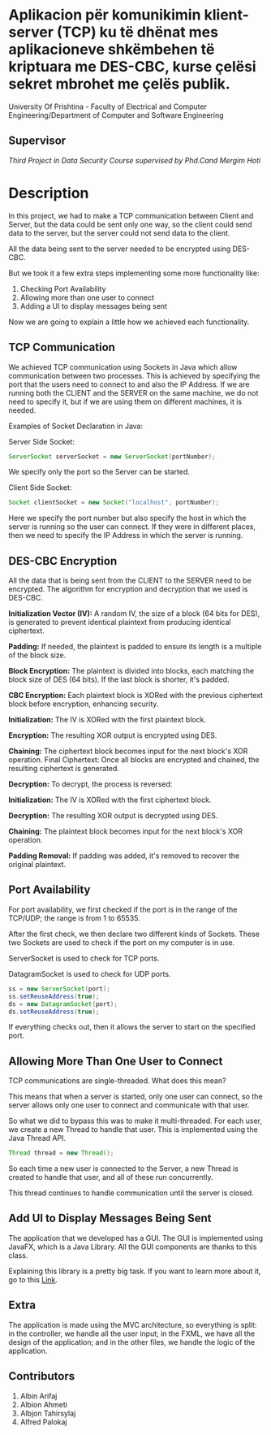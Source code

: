 # Aplikacion për komunikimin klient-server (TCP) ku të dhënat mes aplikacioneve shkëmbehen të kriptuara me DES-CBC, kurse çelësi sekret mbrohet me çelës publik.
University Of Prishtina - Faculty of Electrical and Computer Engineering/Department of Computer and Software Engineering

## Supervisor
*Third Project in Data Security Course supervised by Phd.Cand Mergim Hoti*

# Description
In this project, we had to make a TCP communication between Client and Server, but the data could be sent only one way, so the client could send data to the server, but the server could not send data to the client.

All the data being sent to the server needed to be encrypted using DES-CBC.

But we took it a few extra steps implementing some more functionality like:

1) Checking Port Availability
2) Allowing more than one user to connect
3) Adding a UI to display messages being sent

Now we are going to explain a little how we achieved each functionality.

##  TCP Communication 


We achieved TCP communication using Sockets in Java which allow communication between two processes. This is achieved by specifying the port that the users need to connect to and also the IP Address. If we are running both the CLIENT and the SERVER on the same machine, we do not need to specify it, but if we are using them on different machines, it is needed.

Examples of Socket Declaration in Java:

Server Side Socket:

```java
ServerSocket serverSocket = new ServerSocket(portNumber);
```
We specify only the port so the Server can be started.

Client Side Socket:

```java
Socket clientSocket = new Socket("localhost", portNumber);
```
Here we specify the port number but also specify the host in which the server is running so the user can connect. If they were in different places, then we need to specify the IP Address in which the server is running.

##  DES-CBC Encryption 
All the data that is being sent from the CLIENT to the SERVER need to be encrypted. The algorithm for encryption and decryption that we used is DES-CBC.

**Initialization Vector (IV):** A random IV, the size of a block (64 bits for DES), is generated to prevent identical plaintext from producing identical ciphertext.

**Padding:** If needed, the plaintext is padded to ensure its length is a multiple of the block size.

**Block Encryption:** The plaintext is divided into blocks, each matching the block size of DES (64 bits). If the last block is shorter, it's padded.

**CBC Encryption:** Each plaintext block is XORed with the previous ciphertext block before encryption, enhancing security.

**Initialization:** The IV is XORed with the first plaintext block.

**Encryption:** The resulting XOR output is encrypted using DES.

**Chaining:** The ciphertext block becomes input for the next block's XOR operation. Final Ciphertext: Once all blocks are encrypted and chained, the resulting ciphertext is generated.

**Decryption:** To decrypt, the process is reversed:

**Initialization:** The IV is XORed with the first ciphertext block.

**Decryption:** The resulting XOR output is decrypted using DES.

**Chaining:** The plaintext block becomes input for the next block's XOR operation.

**Padding Removal:** If padding was added, it's removed to recover the original plaintext.

##  Port Availability 
For port availability, we first checked if the port is in the range of the TCP/UDP; the range is from 1 to 65535.

After the first check, we then declare two different kinds of Sockets. These two Sockets are used to check if the port on my computer is in use.

ServerSocket is used to check for TCP ports.

DatagramSocket is used to check for UDP ports.

```java
ss = new ServerSocket(port);
ss.setReuseAddress(true);
ds = new DatagramSocket(port);
ds.setReuseAddress(true);
```
If everything checks out, then it allows the server to start on the specified port.

##  Allowing More Than One User to Connect 
TCP communications are single-threaded. What does this mean?

This means that when a server is started, only one user can connect, so the server allows only one user to connect and communicate with that user.

So what we did to bypass this was to make it multi-threaded. For each user, we create a new Thread to handle that user. This is implemented using the Java Thread API.

```java
Thread thread = new Thread();
```
So each time a new user is connected to the Server, a new Thread is created to handle that user, and all of these run concurrently.

This thread continues to handle communication until the server is closed.

##  Add UI to Display Messages Being Sent 
The application that we developed has a GUI. The GUI is implemented using JavaFX, which is a Java Library. All the GUI components are thanks to this class.

Explaining this library is a pretty big task. If you want to learn more about it, go to this [Link](https://docs.oracle.com/javafx/2/overview/jfxpub-overview.htm).

## Extra
The application is made using the MVC architecture, so everything is split: in the controller, we handle all the user input; in the FXML, we have all the design of the application; and in the other files, we handle the logic of the application.

## Contributors
1) Albin Arifaj
2) Albion Ahmeti
3) Albjon Tahirsylaj
4) Alfred Palokaj

